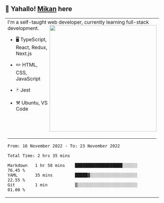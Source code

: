 ## :tangerine: Yahallo! <a href="https://twitter.com/mika__alpha">Mikan</a> here

<table>
<tr>
<td>
I'm a self-taught web developer, currently learning full-stack development.
<img src='https://i.pinimg.com/originals/20/fe/d7/20fed70ead3a2190c2859e024e825cb7.gif'  width='350' align='right'>

- 🖥️ TypeScript, React, Redux, Next.js

- :pencil2: HTML, CSS, JavaScript

- :black_joker: Jest

- :hammer_and_pick: Ubuntu, VS Code
</td>
</tr>

<tr>
<td>

---

<!--START_SECTION:waka-->

```text
From: 16 November 2022 - To: 23 November 2022

Total Time: 2 hrs 35 mins

Markdown   1 hr 58 mins    ███████████████████░░░░░░   76.45 %
YAML       35 mins         █████▓░░░░░░░░░░░░░░░░░░░   22.55 %
Git        1 min           ▒░░░░░░░░░░░░░░░░░░░░░░░░   01.00 %
```

<!--END_SECTION:waka-->

</td>
</tr>
</table>
